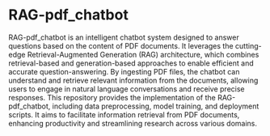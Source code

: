 # RAG-pdf_chatbot

RAG-pdf_chatbot is an intelligent chatbot system designed to answer questions based on the content of PDF documents. It leverages the cutting-edge Retrieval-Augmented Generation (RAG) architecture, which combines retrieval-based and generation-based approaches to enable efficient and accurate question-answering. By ingesting PDF files, the chatbot can understand and retrieve relevant information from the documents, allowing users to engage in natural language conversations and receive precise responses. This repository provides the implementation of the RAG-pdf_chatbot, including data preprocessing, model training, and deployment scripts. It aims to facilitate information retrieval from PDF documents, enhancing productivity and streamlining research across various domains.

